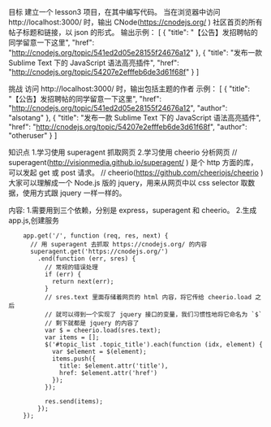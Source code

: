 目标
    建立一个 lesson3 项目，在其中编写代码。
    当在浏览器中访问 http://localhost:3000/ 时，输出 CNode(https://cnodejs.org/ ) 社区首页的所有帖子标题和链接，以 json 的形式。
    输出示例：
        [
          {
            "title": "【公告】发招聘帖的同学留意一下这里",
            "href": "http://cnodejs.org/topic/541ed2d05e28155f24676a12"
          },
          {
            "title": "发布一款 Sublime Text 下的 JavaScript 语法高亮插件",
            "href": "http://cnodejs.org/topic/54207e2efffeb6de3d61f68f"
          }
        ]
        
挑战
    访问 http://localhost:3000/ 时，输出包括主题的作者
    示例：
        [
          {
            "title": "【公告】发招聘帖的同学留意一下这里",
            "href": "http://cnodejs.org/topic/541ed2d05e28155f24676a12",
            "author": "alsotang"
          },
          {
            "title": "发布一款 Sublime Text 下的 JavaScript 语法高亮插件",
            "href": "http://cnodejs.org/topic/54207e2efffeb6de3d61f68f",
            "author": "otheruser"
          }
        ]

知识点
    1.学习使用 superagent 抓取网页
    2.学习使用 cheerio 分析网页
    // superagent(http://visionmedia.github.io/superagent/ ) 是个 http 方面的库，可以发起 get 或 post 请求。
    // cheerio(https://github.com/cheeriojs/cheerio ) 大家可以理解成一个 Node.js 版的 jquery，用来从网页中以 css selector 取数据，使用方式跟 jquery 一样一样的。
    
内容:
    1.需要用到三个依赖，分别是 express，superagent 和 cheerio。
    2.生成app.js,创建服务
    
        app.get('/', function (req, res, next) {
          // 用 superagent 去抓取 https://cnodejs.org/ 的内容
          superagent.get('https://cnodejs.org/')
            .end(function (err, sres) {
              // 常规的错误处理
              if (err) {
                return next(err);
              }
              // sres.text 里面存储着网页的 html 内容，将它传给 cheerio.load 之后
              // 就可以得到一个实现了 jquery 接口的变量，我们习惯性地将它命名为 `$`
              // 剩下就都是 jquery 的内容了
              var $ = cheerio.load(sres.text);
              var items = [];
              $('#topic_list .topic_title').each(function (idx, element) {
                var $element = $(element);
                items.push({
                  title: $element.attr('title'),
                  href: $element.attr('href')
                });
              });
        
              res.send(items);
            });
        });